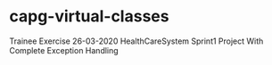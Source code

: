 # capg-virtual-classes
Trainee Exercise 26-03-2020
HealthCareSystem Sprint1 Project With Complete Exception Handling

